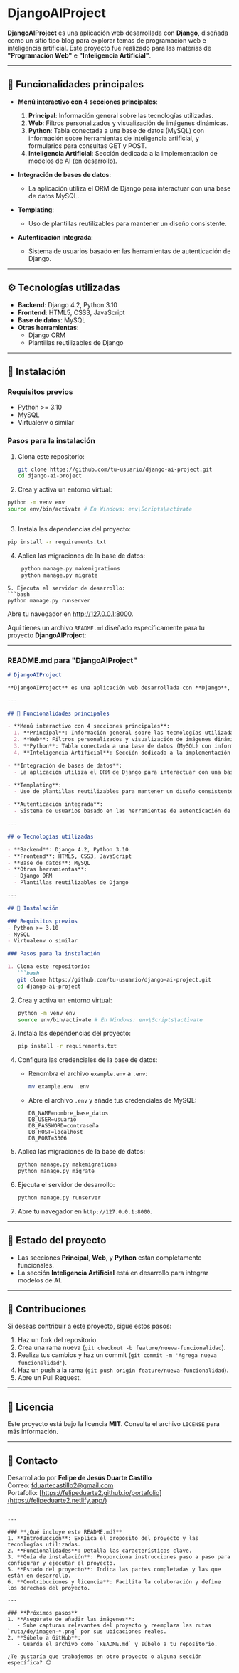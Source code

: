 # DjangoAIProject

**DjangoAIProject** es una aplicación web desarrollada con **Django**, diseñada como un sitio tipo blog para explorar temas de programación web e inteligencia artificial. Este proyecto fue realizado para las materias de **"Programación Web"** e **"Inteligencia Artificial"**.

---

## 🚀 Funcionalidades principales

- **Menú interactivo con 4 secciones principales**:
  1. **Principal**: Información general sobre las tecnologías utilizadas.
  2. **Web**: Filtros personalizados y visualización de imágenes dinámicas.
  3. **Python**: Tabla conectada a una base de datos (MySQL) con información sobre herramientas de inteligencia artificial, y formularios para consultas GET y POST.
  4. **Inteligencia Artificial**: Sección dedicada a la implementación de modelos de AI (en desarrollo).

- **Integración de bases de datos**:
  - La aplicación utiliza el ORM de Django para interactuar con una base de datos MySQL.

- **Templating**:
  - Uso de plantillas reutilizables para mantener un diseño consistente.

- **Autenticación integrada**:
  - Sistema de usuarios basado en las herramientas de autenticación de Django.

---

## ⚙️ Tecnologías utilizadas

- **Backend**: Django 4.2, Python 3.10
- **Frontend**: HTML5, CSS3, JavaScript
- **Base de datos**: MySQL
- **Otras herramientas**:
  - Django ORM
  - Plantillas reutilizables de Django

---

## 📂 Instalación

### Requisitos previos
- Python >= 3.10
- MySQL
- Virtualenv o similar

### Pasos para la instalación

1. Clona este repositorio:
   ```bash
   git clone https://github.com/tu-usuario/django-ai-project.git
   cd django-ai-project
   ```
2. Crea y activa un entorno virtual:
  ```bash
  python -m venv env
  source env/bin/activate # En Windows: env\Scripts\activate
  ```


```bash
  ```
3. Instala las dependencias del proyecto:
  ```bash
  pip install -r requirements.txt
  ```
4. Aplica las migraciones de la base de datos:
   ```bash
    python manage.py makemigrations
    python manage.py migrate
  ```
5. Ejecuta el servidor de desarrollo:
  ```bash
  python manage.py runserver
  ```
Abre tu navegador en http://127.0.0.1:8000.

Aquí tienes un archivo `README.md` diseñado específicamente para tu proyecto **DjangoAIProject**:

---

### **README.md para "DjangoAIProject"**

```markdown
# DjangoAIProject

**DjangoAIProject** es una aplicación web desarrollada con **Django**, diseñada como un sitio tipo blog para explorar temas de programación web e inteligencia artificial. Este proyecto fue realizado para las materias de **"Programación Web"** e **"Inteligencia Artificial"**.

---

## 🚀 Funcionalidades principales

- **Menú interactivo con 4 secciones principales**:
  1. **Principal**: Información general sobre las tecnologías utilizadas.
  2. **Web**: Filtros personalizados y visualización de imágenes dinámicas.
  3. **Python**: Tabla conectada a una base de datos (MySQL) con información sobre herramientas de inteligencia artificial, y formularios para consultas GET y POST.
  4. **Inteligencia Artificial**: Sección dedicada a la implementación de modelos de AI (en desarrollo).

- **Integración de bases de datos**:
  - La aplicación utiliza el ORM de Django para interactuar con una base de datos MySQL.

- **Templating**:
  - Uso de plantillas reutilizables para mantener un diseño consistente.

- **Autenticación integrada**:
  - Sistema de usuarios basado en las herramientas de autenticación de Django.

---

## ⚙️ Tecnologías utilizadas

- **Backend**: Django 4.2, Python 3.10
- **Frontend**: HTML5, CSS3, JavaScript
- **Base de datos**: MySQL
- **Otras herramientas**:
  - Django ORM
  - Plantillas reutilizables de Django

---

## 📂 Instalación

### Requisitos previos
- Python >= 3.10
- MySQL
- Virtualenv o similar

### Pasos para la instalación

1. Clona este repositorio:
   ```bash
   git clone https://github.com/tu-usuario/django-ai-project.git
   cd django-ai-project
   ```

2. Crea y activa un entorno virtual:
   ```bash
   python -m venv env
   source env/bin/activate # En Windows: env\Scripts\activate
   ```

3. Instala las dependencias del proyecto:
   ```bash
   pip install -r requirements.txt
   ```

4. Configura las credenciales de la base de datos:
   - Renombra el archivo `example.env` a `.env`:
     ```bash
     mv example.env .env
     ```
   - Abre el archivo `.env` y añade tus credenciales de MySQL:
     ```
     DB_NAME=nombre_base_datos
     DB_USER=usuario
     DB_PASSWORD=contraseña
     DB_HOST=localhost
     DB_PORT=3306
     ```

5. Aplica las migraciones de la base de datos:
   ```bash
   python manage.py makemigrations
   python manage.py migrate
   ```

6. Ejecuta el servidor de desarrollo:
   ```bash
   python manage.py runserver
   ```

7. Abre tu navegador en `http://127.0.0.1:8000`.

---

## 🚧 Estado del proyecto

- Las secciones **Principal**, **Web**, y **Python** están completamente funcionales.
- La sección **Inteligencia Artificial** está en desarrollo para integrar modelos de AI.

---

## 🤝 Contribuciones

Si deseas contribuir a este proyecto, sigue estos pasos:
1. Haz un fork del repositorio.
2. Crea una rama nueva (`git checkout -b feature/nueva-funcionalidad`).
3. Realiza tus cambios y haz un commit (`git commit -m 'Agrega nueva funcionalidad'`).
4. Haz un push a la rama (`git push origin feature/nueva-funcionalidad`).
5. Abre un Pull Request.

---

## 📄 Licencia

Este proyecto está bajo la licencia **MIT**. Consulta el archivo `LICENSE` para más información.

---

## 📧 Contacto

Desarrollado por **Felipe de Jesús Duarte Castillo**  
Correo: [fduartecastillo2@gmail.com](mailto:fduartecastillo2@gmail.com)  
Portafolio: [https://felipeduarte2.github.io/portafolio](https://felipeduarte2.netlify.app/)
```

---

### **¿Qué incluye este README.md?**
1. **Introducción**: Explica el propósito del proyecto y las tecnologías utilizadas.
2. **Funcionalidades**: Detalla las características clave.
3. **Guía de instalación**: Proporciona instrucciones paso a paso para configurar y ejecutar el proyecto.
5. **Estado del proyecto**: Indica las partes completadas y las que están en desarrollo.
6. **Contribuciones y licencia**: Facilita la colaboración y define los derechos del proyecto.

---

### **Próximos pasos**
1. **Asegúrate de añadir las imágenes**:
   - Sube capturas relevantes del proyecto y reemplaza las rutas `ruta/de/imagen-*.png` por sus ubicaciones reales.
2. **Súbelo a GitHub**:
   - Guarda el archivo como `README.md` y súbelo a tu repositorio.

¿Te gustaría que trabajemos en otro proyecto o alguna sección específica? 😊



